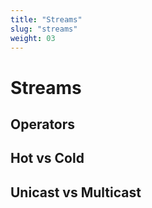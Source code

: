 ```yaml
---
title: "Streams"
slug: "streams"
weight: 03
---
```


# Streams

## Operators

## Hot vs Cold

## Unicast vs Multicast
